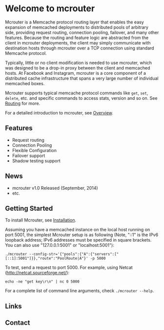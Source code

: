 # Welcome to mcrouter
Mcrouter is a Memcache protocol routing layer that enables the easy expansion of memcached deployments to distributed pools of arbitrary side, providing request routing, connection pooling, failover, and many other features. Because the routing and feature logic are abstracted from the client in mcrouter deployments, the client may simply communicate with destination hosts through mcrouter over a TCP connection using standard Memcache protocol. 

Typically, little or no client modification is needed to use mcrouter, which was designed to be a drop-in proxy between the client and memcached hosts. At Facebook and Instagram, mcrouter is a core component of a distributed cache infrastructure that spans a very large number of individual memcached boxes.

Mcrouter supports typical memcache protocol commands like `get`, `set`, `delete`, etc. and specific commands to access stats, version and so on. See [Routing](Routing) for more.

For a detailed introduction to mcrouter, see [Overview](Overview). 


## Features 
 * Request routing
 * Connection Pooling 
 * Flexible Configuration 
 * Failover support
 * Shadow testing support


## News 
 * mcrouter v1.0 Released (September, 2014) 
 * etc. 

## Getting Started
To install Mcrouter, see [Installation](mcrouter-installation).

Assuming you have a memcached instance on the local host running on port 5001, the simplest Mcrouter setup is as following (Note, "::1" is the IPv6 loopback address; IPv6 addresses must be specified in square brackets. You can also use "127.0.0.1:5001" or "localhost:5001"):

```Shell
./mcrouter --config-str='{"pools":{"A":{"servers":["[::1]:5001"]}},"route":"PoolRoute|A"}' -p 5000
```

To test, send a request to port 5000. For example, using Netcat (http://netcat.sourceforge.net/):

```Shell
echo -ne "get key\r\n" | nc 0 5000
```

For a complete list of command line arguments, check `./mcrouter --help`.

## Links

## Contact